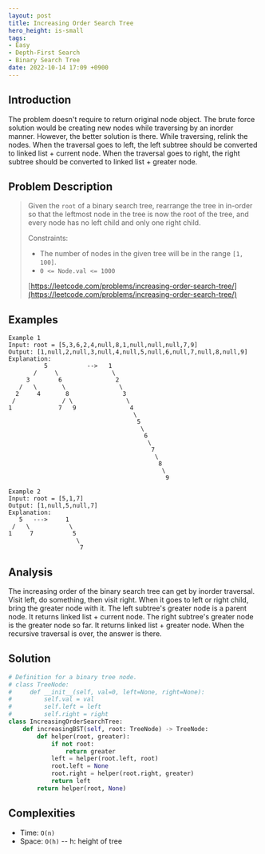 ```yaml
---
layout: post
title: Increasing Order Search Tree
hero_height: is-small
tags:
- Easy
- Depth-First Search
- Binary Search Tree
date: 2022-10-14 17:09 +0900
---
```

## Introduction
The problem doesn't require to return original node object.
The brute force solution would be creating new nodes while traversing by an inorder manner.
However, the better solution is there.
While traversing, relink the nodes.
When the traversal goes to left, the left subtree should be converted to linked list + current node.
When the traversal goes to right, the right subtree should be converted to linked list + greater node.

## Problem Description
> Given the `root` of a binary search tree, rearrange the tree in in-order so that
> the leftmost node in the tree is now the root of the tree, and every node has no left child
> and only one right child.
>
> Constraints:
> - The number of nodes in the given tree will be in the range `[1, 100]`.
> - `0 <= Node.val <= 1000`
>
> [https://leetcode.com/problems/increasing-order-search-tree/](https://leetcode.com/problems/increasing-order-search-tree/)

## Examples
```
Example 1
Input: root = [5,3,6,2,4,null,8,1,null,null,null,7,9]
Output: [1,null,2,null,3,null,4,null,5,null,6,null,7,null,8,null,9]
Explanation:
          5           -->   1
       /     \               \
     3        6               2
   /   \       \               \
  2     4       8               3
 /             / \               \
1             7   9               4
                                   \
                                    5
                                     \
                                      6
                                       \
                                        7
                                         \
                                          8
                                           \
                                            9
```

```
Example 2
Input: root = [5,1,7]
Output: [1,null,5,null,7]
Explanation:
   5   --->     1
 /   \           \
1     7           5
                   \
                    7
```

## Analysis
The increasing order of the binary search tree can get by inorder traversal.
Visit left, do something, then visit right.
When it goes to left or right child, bring the greater node with it.
The left subtree's greater node is a parent node.
It returns linked list + current node.
The right subtree's greater node is the greater node so far.
It returns linked list + greater node.
When the recursive traversal is over, the answer is there.

## Solution
```python
# Definition for a binary tree node.
# class TreeNode:
#     def __init__(self, val=0, left=None, right=None):
#         self.val = val
#         self.left = left
#         self.right = right
class IncreasingOrderSearchTree:
    def increasingBST(self, root: TreeNode) -> TreeNode:
        def helper(root, greater):
            if not root:
                return greater
            left = helper(root.left, root)
            root.left = None
            root.right = helper(root.right, greater)
            return left
        return helper(root, None)
```

## Complexities
- Time: `O(n)`
- Space: `O(h)`  -- h: height of tree
